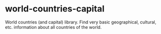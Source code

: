 # world-countries-capital

World countries (and capital) library. Find very basic geographical, cultural, etc. information about all countries of the world.